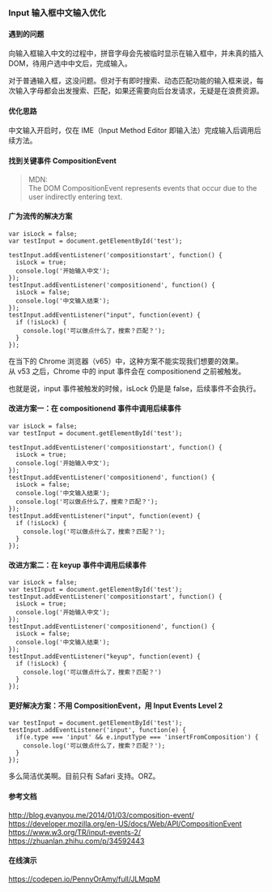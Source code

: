 ### Input 输入框中文输入优化

#### 遇到的问题
向输入框输入中文的过程中，拼音字母会先被临时显示在输入框中，并未真的插入 DOM，待用户选中中文后，完成输入。 

对于普通输入框，这没问题。但对于有即时搜索、动态匹配功能的输入框来说，每次输入字母都会出发搜索、匹配，如果还需要向后台发请求，无疑是在浪费资源。

#### 优化思路
中文输入开启时，仅在 IME（Input Method Editor 即输入法）完成输入后调用后续方法。

#### 找到关键事件 CompositionEvent
> MDN:  
>The DOM CompositionEvent represents events that occur due to the user indirectly entering text.

#### 广为流传的解决方案

```
var isLock = false;
var testInput = document.getElementById('test');

testInput.addEventListener('compositionstart', function() {
  isLock = true;
  console.log('开始输入中文');
});
testInput.addEventListener('compositionend', function() {
  isLock = false;
  console.log('中文输入结束');
});
testInput.addEventListener("input", function(event) {
  if (!isLock) {
    console.log('可以做点什么了，搜索？匹配？');
  }
});
```
在当下的 Chrome 浏览器（v65）中，这种方案不能实现我们想要的效果。  
从 v53 之后，Chrome 中的 input 事件会在 compositionend 之前被触发。   

也就是说，input 事件被触发的时候，isLock 仍是是 false，后续事件不会执行。

#### 改进方案一：在 compositionend 事件中调用后续事件

```
var isLock = false;
var testInput = document.getElementById('test');

testInput.addEventListener('compositionstart', function() {
  isLock = true;
  console.log('开始输入中文');
});
testInput.addEventListener('compositionend', function() {
  isLock = false;
  console.log('中文输入结束');
  console.log('可以做点什么了，搜索？匹配？');
});
testInput.addEventListener("input", function(event) {
  if (!isLock) {
    console.log('可以做点什么了，搜索？匹配？');
  }
});
```
#### 改进方案二：在 keyup 事件中调用后续事件

```
var isLock = false;
var testInput = document.getElementById('test');
testInput.addEventListener('compositionstart', function() {
  isLock = true;
  console.log('开始输入中文');
});
testInput.addEventListener('compositionend', function() {
  isLock = false;
  console.log('中文输入结束');
});
testInput.addEventListener("keyup", function(event) {
  if (!isLock) {
    console.log('可以做点什么了，搜索？匹配？')
  }
});
```
#### 更好解决方案：不用 CompositionEvent，用 Input Events Level 2

```
var testInput = document.getElementById('test');
testInput.addEventListener('input', function(e) {
  if(e.type === 'input' && e.inputType === 'insertFromComposition') {
    console.log('可以做点什么了，搜索？匹配？');
  }
});
```
多么简洁优美啊。目前只有 Safari 支持。ORZ。


#### 参考文档
http://blog.evanyou.me/2014/01/03/composition-event/    
https://developer.mozilla.org/en-US/docs/Web/API/CompositionEvent  
https://www.w3.org/TR/input-events-2/  
https://zhuanlan.zhihu.com/p/34592443

#### 在线演示
https://codepen.io/PennyOrAmy/full/JLMqpM
